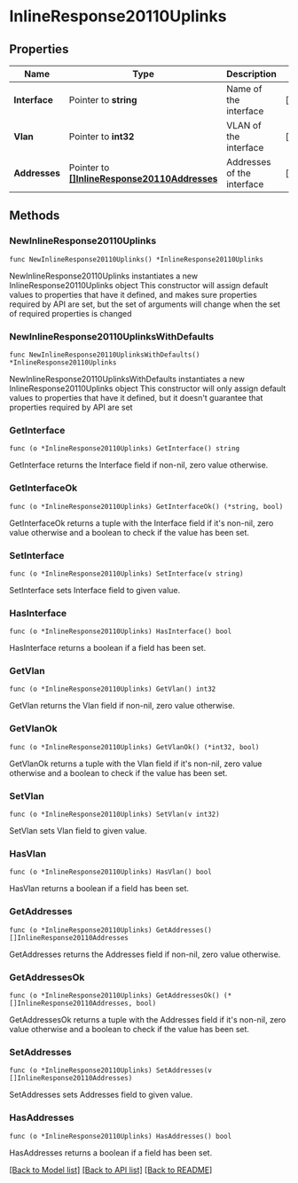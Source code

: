 # InlineResponse20110Uplinks

## Properties

Name | Type | Description | Notes
------------ | ------------- | ------------- | -------------
**Interface** | Pointer to **string** | Name of the interface | [optional] 
**Vlan** | Pointer to **int32** | VLAN of the interface | [optional] 
**Addresses** | Pointer to [**[]InlineResponse20110Addresses**](InlineResponse20110Addresses.md) | Addresses of the interface | [optional] 

## Methods

### NewInlineResponse20110Uplinks

`func NewInlineResponse20110Uplinks() *InlineResponse20110Uplinks`

NewInlineResponse20110Uplinks instantiates a new InlineResponse20110Uplinks object
This constructor will assign default values to properties that have it defined,
and makes sure properties required by API are set, but the set of arguments
will change when the set of required properties is changed

### NewInlineResponse20110UplinksWithDefaults

`func NewInlineResponse20110UplinksWithDefaults() *InlineResponse20110Uplinks`

NewInlineResponse20110UplinksWithDefaults instantiates a new InlineResponse20110Uplinks object
This constructor will only assign default values to properties that have it defined,
but it doesn't guarantee that properties required by API are set

### GetInterface

`func (o *InlineResponse20110Uplinks) GetInterface() string`

GetInterface returns the Interface field if non-nil, zero value otherwise.

### GetInterfaceOk

`func (o *InlineResponse20110Uplinks) GetInterfaceOk() (*string, bool)`

GetInterfaceOk returns a tuple with the Interface field if it's non-nil, zero value otherwise
and a boolean to check if the value has been set.

### SetInterface

`func (o *InlineResponse20110Uplinks) SetInterface(v string)`

SetInterface sets Interface field to given value.

### HasInterface

`func (o *InlineResponse20110Uplinks) HasInterface() bool`

HasInterface returns a boolean if a field has been set.

### GetVlan

`func (o *InlineResponse20110Uplinks) GetVlan() int32`

GetVlan returns the Vlan field if non-nil, zero value otherwise.

### GetVlanOk

`func (o *InlineResponse20110Uplinks) GetVlanOk() (*int32, bool)`

GetVlanOk returns a tuple with the Vlan field if it's non-nil, zero value otherwise
and a boolean to check if the value has been set.

### SetVlan

`func (o *InlineResponse20110Uplinks) SetVlan(v int32)`

SetVlan sets Vlan field to given value.

### HasVlan

`func (o *InlineResponse20110Uplinks) HasVlan() bool`

HasVlan returns a boolean if a field has been set.

### GetAddresses

`func (o *InlineResponse20110Uplinks) GetAddresses() []InlineResponse20110Addresses`

GetAddresses returns the Addresses field if non-nil, zero value otherwise.

### GetAddressesOk

`func (o *InlineResponse20110Uplinks) GetAddressesOk() (*[]InlineResponse20110Addresses, bool)`

GetAddressesOk returns a tuple with the Addresses field if it's non-nil, zero value otherwise
and a boolean to check if the value has been set.

### SetAddresses

`func (o *InlineResponse20110Uplinks) SetAddresses(v []InlineResponse20110Addresses)`

SetAddresses sets Addresses field to given value.

### HasAddresses

`func (o *InlineResponse20110Uplinks) HasAddresses() bool`

HasAddresses returns a boolean if a field has been set.


[[Back to Model list]](../README.md#documentation-for-models) [[Back to API list]](../README.md#documentation-for-api-endpoints) [[Back to README]](../README.md)


